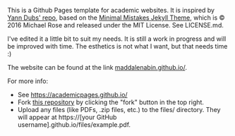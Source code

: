 This is a Github Pages template for academic websites. It is inspired by [Yann Dubs' repo](https://github.com/YannDubs/YannDubs.github.io), based on the [Minimal Mistakes Jekyll Theme](https://mmistakes.github.io/minimal-mistakes/), which is © 2016 Michael Rose and released under the MIT License. See LICENSE.md.

I've edited it a little bit to suit my needs. It is still a work in progress and will be improved with time. The esthetics is not what I want, but that needs time :) 

The website can be found at the link [maddalenabin.github.io/](https://maddalenabin.github.io/).

For more info:
* See https://academicpages.github.io/
* Fork [this repository](https://github.com/academicpages/academicpages.github.io) by clicking the "fork" button in the top right.
* Upload any files (like PDFs, .zip files, etc.) to the files/ directory. They will appear at https://[your GitHub username].github.io/files/example.pdf.
